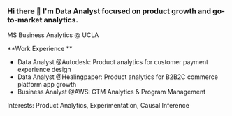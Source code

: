 ### Hi there 👋 I'm Data Analyst focused on product growth and go-to-market analytics.

<!--
**ajiwonhur/ajiwonhur** is a ✨ _special_ ✨ repository because its `README.md` (this file) appears on your GitHub profile.

Here are some ideas to get you started:

- 🔭 I’m currently working on ...
- 🌱 I’m currently learning ...
- 👯 I’m looking to collaborate on ...
- 🤔 I’m looking for help with ...
- 💬 Ask me about ...
- 📫 How to reach me: ...
- 😄 Pronouns: ...
- ⚡ Fun fact: ...
-->


MS Business Analytics @ UCLA

**Work Experience **
- Data Analyst @Autodesk: Product analytics for customer payment experience design
- Data Analyst @Healingpaper: Product analytics for B2B2C commerce platform app growth
- Business Analyst @AWS: GTM Analytics & Program Management

Interests: Product Analytics, Experimentation, Causal Inference
